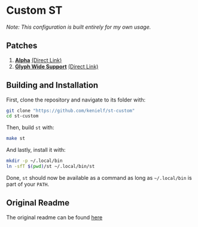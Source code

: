 # Custom ST
*Note: This configuration is built entirely for my own usage.*

## Patches
 1. **[Alpha](https://st.suckless.org/patches/alpha/)** 
 [(Direct Link)](https://st.suckless.org/patches/alpha/st-alpha-20220206-0.8.5.diff)
 2. **[Glyph Wide Support](https://st.suckless.org/patches/glyph_wide_support/)** 
 [(Direct Link)](https://st.suckless.org/patches/glyph_wide_support/st-glyph-wide-support-20220411-ef05519.diff)

## Building and Installation
First, clone the repository and navigate to its folder with:
```bash
git clone "https://github.com/kenielf/st-custom"
cd st-custom
```

Then, build `st` with:
```bash
make st
```

And lastly, install it with:
```bash
mkdir -p ~/.local/bin
ln -sfT $(pwd)/st ~/.local/bin/st
```

Done, `st` should now be available as a command as long as `~/.local/bin` is 
part of your `PATH`.

## Original Readme
The original readme can be found [here](/README)

